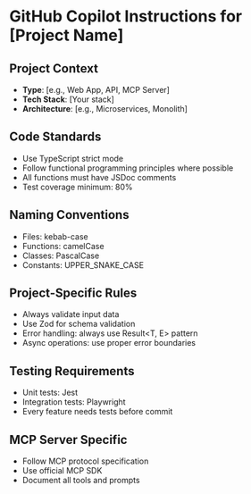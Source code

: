 # GitHub Copilot Instructions for [Project Name]

## Project Context
- **Type**: [e.g., Web App, API, MCP Server]
- **Tech Stack**: [Your stack]
- **Architecture**: [e.g., Microservices, Monolith]

## Code Standards
- Use TypeScript strict mode
- Follow functional programming principles where possible
- All functions must have JSDoc comments
- Test coverage minimum: 80%

## Naming Conventions
- Files: kebab-case
- Functions: camelCase
- Classes: PascalCase
- Constants: UPPER_SNAKE_CASE

## Project-Specific Rules
- Always validate input data
- Use Zod for schema validation
- Error handling: always use Result<T, E> pattern
- Async operations: use proper error boundaries

## Testing Requirements
- Unit tests: Jest
- Integration tests: Playwright
- Every feature needs tests before commit

## MCP Server Specific
- Follow MCP protocol specification
- Use official MCP SDK
- Document all tools and prompts